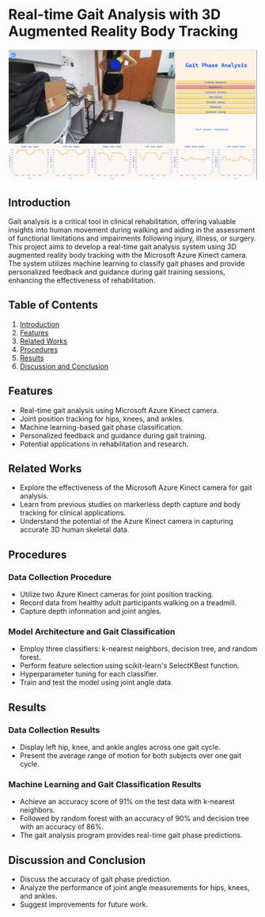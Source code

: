 # Real-time Gait Analysis with 3D Augmented Reality Body Tracking

![Gait Analysis UI](GaitAnalysisUI.png)

## Introduction

Gait analysis is a critical tool in clinical rehabilitation, offering valuable insights into human movement during walking and aiding in the assessment of functional limitations and impairments following injury, illness, or surgery. This project aims to develop a real-time gait analysis system using 3D augmented reality body tracking with the Microsoft Azure Kinect camera. The system utilizes machine learning to classify gait phases and provide personalized feedback and guidance during gait training sessions, enhancing the effectiveness of rehabilitation.

## Table of Contents

1. [Introduction](#introduction)
2. [Features](#features)
3. [Related Works](#related-works)
4. [Procedures](#procedures)
5. [Results](#results)
6. [Discussion and Conclusion](#discussion-and-conclusion)

## Features

- Real-time gait analysis using Microsoft Azure Kinect camera.
- Joint position tracking for hips, knees, and ankles.
- Machine learning-based gait phase classification.
- Personalized feedback and guidance during gait training.
- Potential applications in rehabilitation and research.

## Related Works

- Explore the effectiveness of the Microsoft Azure Kinect camera for gait analysis.
- Learn from previous studies on markerless depth capture and body tracking for clinical applications.
- Understand the potential of the Azure Kinect camera in capturing accurate 3D human skeletal data.

## Procedures

### Data Collection Procedure

- Utilize two Azure Kinect cameras for joint position tracking.
- Record data from healthy adult participants walking on a treadmill.
- Capture depth information and joint angles.

### Model Architecture and Gait Classification

- Employ three classifiers: k-nearest neighbors, decision tree, and random forest.
- Perform feature selection using scikit-learn's SelectKBest function.
- Hyperparameter tuning for each classifier.
- Train and test the model using joint angle data.

## Results

### Data Collection Results

- Display left hip, knee, and ankle angles across one gait cycle.
- Present the average range of motion for both subjects over one gait cycle.

### Machine Learning and Gait Classification Results

- Achieve an accuracy score of 91% on the test data with k-nearest neighbors.
- Followed by random forest with an accuracy of 90% and decision tree with an accuracy of 86%.
- The gait analysis program provides real-time gait phase predictions.

## Discussion and Conclusion

- Discuss the accuracy of gait phase prediction.
- Analyze the performance of joint angle measurements for hips, knees, and ankles.
- Suggest improvements for future work.


